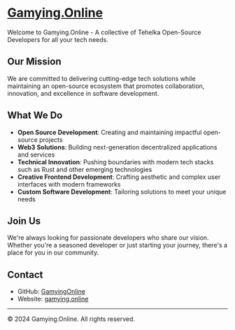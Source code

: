 # <a href="https://gamying.online" target="_blank" rel="noopener noreferrer">Gamying.Online</a>

Welcome to Gamying.Online - A collective of Tehelka Open-Source Developers for all your tech needs.

## Our Mission

We are committed to delivering cutting-edge tech solutions while maintaining an open-source ecosystem that promotes collaboration, innovation, and excellence in software development.

## What We Do

- **Open Source Development**: Creating and maintaining impactful open-source projects
- **Web3 Solutions**: Building next-generation decentralized applications and services
- **Technical Innovation**: Pushing boundaries with modern tech stacks such as Rust and other emerging technologies
- **Creative Frontend Development**: Crafting aesthetic and complex user interfaces with modern frameworks
- **Custom Software Development**: Tailoring solutions to meet your unique needs 

## Join Us

We're always looking for passionate developers who share our vision. Whether you're a seasoned developer or just starting your journey, there's a place for you in our community.

## Contact

- GitHub: [GamyingOnline](https://github.com/GamyingOnline)
- Website: [gamying.online](https://gamying.online)

---

© 2024 Gamying.Online. All rights reserved.

